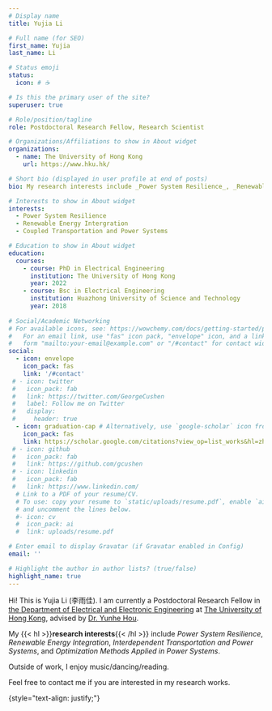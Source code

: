 ```yaml
---
# Display name
title: Yujia Li

# Full name (for SEO)
first_name: Yujia
last_name: Li

# Status emoji
status:
  icon: # ☕️

# Is this the primary user of the site?
superuser: true

# Role/position/tagline
role: Postdoctoral Research Fellow, Research Scientist

# Organizations/Affiliations to show in About widget
organizations:
  - name: The University of Hong Kong
    url: https://www.hku.hk/

# Short bio (displayed in user profile at end of posts)
bio: My research interests include _Power System Resilience_, _Renewable Energy Integration_, _Interdependent Transportation and Power Systems_, and _Optimization Methods Applied in Power Systems_. 

# Interests to show in About widget
interests:
  - Power System Resilience
  - Renewable Energy Intergration
  - Coupled Transportation and Power Systems

# Education to show in About widget
education:
  courses:
    - course: PhD in Electrical Engineering
      institution: The University of Hong Kong
      year: 2022
    - course: Bsc in Electrical Engineering
      institution: Huazhong University of Science and Technology
      year: 2018
      
# Social/Academic Networking
# For available icons, see: https://wowchemy.com/docs/getting-started/page-builder/#icons
#   For an email link, use "fas" icon pack, "envelope" icon, and a link in the
#   form "mailto:your-email@example.com" or "/#contact" for contact widget.
social:
  - icon: envelope
    icon_pack: fas
    link: '/#contact'
 # - icon: twitter
 #   icon_pack: fab
 #   link: https://twitter.com/GeorgeCushen
 #   label: Follow me on Twitter
 #   display:
 #     header: true
  - icon: graduation-cap # Alternatively, use `google-scholar` icon from `ai` icon pack
    icon_pack: fas
    link: https://scholar.google.com/citations?view_op=list_works&hl=zh-CN&authuser=1&hl=zh-CN&user=JaoQ28YAAAAJ&authuser=1
 # - icon: github
 #   icon_pack: fab
 #   link: https://github.com/gcushen
 # - icon: linkedin
 #   icon_pack: fab
 #   link: https://www.linkedin.com/
  # Link to a PDF of your resume/CV.
  # To use: copy your resume to `static/uploads/resume.pdf`, enable `ai` icons in `params.yaml`,
  # and uncomment the lines below.
  #- icon: cv
  #  icon_pack: ai
  #  link: uploads/resume.pdf

# Enter email to display Gravatar (if Gravatar enabled in Config)
email: ''

# Highlight the author in author lists? (true/false)
highlight_name: true
---
```


Hi! This is Yujia Li (李雨佳). I am currently a Postdoctoral Research Fellow in [the Department of Electrical and Electronic Engineering](https://www.eee.hku.hk/) at [The University of Hong Kong](https://www.hku.hk/), advised by [Dr. Yunhe Hou](https://www.eee.hku.hk/~yhhou/index.htm). 

My {{< hl >}}**research interests**{{< /hl >}} include _Power System Resilience_, _Renewable Energy Integration_, _Interdependent Transportation and Power Systems_, and _Optimization Methods Applied in Power Systems_. 

Outside of work, I enjoy music/dancing/reading.

Feel free to contact me if you are interested in my research works.


{style="text-align: justify;"}
